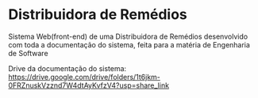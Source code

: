 # Distribuidora de Remédios
 Sistema Web(front-end) de uma Distribuidora de Remédios desenvolvido com toda a documentação do sistema, feita para a matéria de Engenharia de Software

Drive da documentação do sistema:
https://drive.google.com/drive/folders/1t6jkm-0FRZnuskVzznd7W4dtAyKvfzV4?usp=share_link

